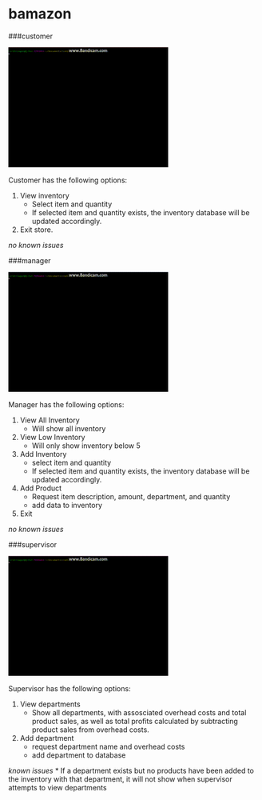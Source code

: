 # bamazon

###customer

![bamazonCustomer](Images/bamazonCustomer.gif)

Customer has the following options: 
1. View inventory
	* Select item and quantity
	* If selected item and quantity exists, the inventory database will be updated accordingly.
2. Exit store.


*no known issues*

###manager

![bamazonManager](Images/bamazonManager.gif)

Manager has the following options:
1. View All Inventory
	* Will show all inventory
2. View Low Inventory
	* Will only show inventory below 5
3. Add Inventory
	* select item and quantity
	* If selected item and quantity exists, the inventory database will be updated accordingly.
4. Add Product
	* Request item description, amount, department, and quantity
	* add data to inventory
5. Exit

*no known issues*

###supervisor

![bamazonSupervisor](Images/bamazonSupervisor.gif)

Supervisor has the following options:
1. View departments
	* Show all departments, with assosciated overhead costs and total product sales, as well as total profits calculated by subtracting product sales from overhead costs.
2. Add department
	* request department name and overhead costs
	* add department to database

*known issues*
	* If a department exists but no products have been added to the inventory with that department, it will not show when supervisor attempts to view departments

